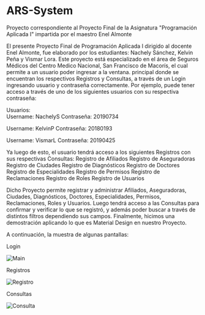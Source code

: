 # ARS-System
Proyecto correspondiente al Proyecto Final de la Asignatura "Programación Aplicada I" impartida por el maestro Enel Almonte

El presente Proyecto Final de Programación Aplicada I dirigido al docente Enel Almonte, fue elaborado por los estudiantes: Nachely Sánchez, Kelvin Peña y Vismar Lora.
Este proyecto está especializado en el área de Seguros Médicos del Centro Medico Nacional, San Francisco de Macorís, el cual permite a un usuario poder ingresar a la ventana. principal donde se encuentran los respectivos Registros y Consultas, a través de un Login ingresando usuario y contraseña correctamente.
Por ejemplo, puede tener acceso a través de uno de los siguientes usuarios con su respectiva contraseña: 

Usuarios:  
Username: NachelyS    Contraseña: 20190734

Username: KelvinP    Contraseña: 20180193

Username: VismarL   Contraseña: 20190425

Ya luego de esto, el usuario tendrá acceso a los siguientes Registros con sus respectivas Consultas:
Registro de Afiliados
Registro de Aseguradoras
Registro de Ciudades
Registro de Diagnósticos
Registro de Doctores
Registro de Especialidades
Registro de Permisos
Registro de Reclamaciones
Registro de Roles
Registro de Usuarios

Dicho Proyecto permite registrar y administrar Afiliados, Aseguradoras, Ciudades, Diagnósticos, Doctores, Especialidades, Permisos, Reclamaciones, Roles y Usuarios. Luego tendrá acceso a las Consultas para confirmar y verificar lo que se registró, y además poder buscar a través de distintos filtros dependiendo sus campos.
Finalmente, hicimos una demostración aplicando lo que es Material Design en nuestro Proyecto.

A continuación, la muestra de algunas pantallas:

Login

![Main](https://user-images.githubusercontent.com/89814256/143950141-3e34b644-0f98-400b-9a0e-34ab2b290e21.PNG)

Registros

![Registro](https://user-images.githubusercontent.com/89814256/143950340-ec9928c6-314d-4e29-b1cc-9b0988d8c3c3.PNG)

Consultas

![Consulta](https://user-images.githubusercontent.com/89814256/143950445-1437986a-cce1-4a14-9836-02bb539d9596.PNG)
